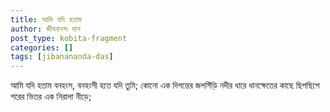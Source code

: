 ```yaml
---
title: আমি যদি হতাম
author: জীবনানন্দ দাশ
post_type: kobita-fragment
categories: []
tags: [jibanananda-das]
---
```

আমি যদি হতাম বনহংস,
বনহংসী হতে যদি তুমি;
কোনো এক দিগন্তের জলসিঁড়ি নদীর ধারে
ধানক্ষেতের কাছে
ছিপছিপে শরের ভিতর
এক নিরালা নীড়ে;